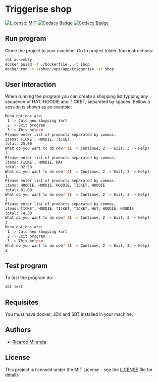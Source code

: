 # Triggerise shop

[![License: MIT](https://img.shields.io/badge/License-MIT-yellow.svg)](https://opensource.org/licenses/MIT)
[![Codacy Badge](https://api.codacy.com/project/badge/Grade/09acde1e82d246679e3d89622e5c0c68)](https://www.codacy.com/manual/mail_62/triggerise-shop?utm_source=github.com&amp;utm_medium=referral&amp;utm_content=ricardomiranda/triggerise-shop&amp;utm_campaign=Badge_Grade)
[![Codacy Badge](https://api.codacy.com/project/badge/Coverage/09acde1e82d246679e3d89622e5c0c68)](https://www.codacy.com/manual/mail_62/triggerise-shop?utm_source=github.com&utm_medium=referral&utm_content=ricardomiranda/triggerise-shop&utm_campaign=Badge_Coverage)

## Run program
Clone the project to your machine.
Go to project folder.
Run instructions:

```bash
sbt assembly
docker build -f ./Dockerfile . -t shop
docker run -v ~/shop:/opt/app/triggerise -it shop
```

## User interaction
When running the program you can create a shopping list typping any sequence of 
HAT, HOODIE and TICKET, separated by spaces. Bellow a session is shown as an example:

```bash
Menu options are:
 1 -> Calc new shopping kart
 2 -> Exit program
 3 -> This help\n
Please enter list of products separated by commas.
items: TICKET, HOODIE, TICKET
total: 25.00
What do you want to do now? (1 -> Continue, 2 -> Exit, 3 -> Help)
1
Please enter list of products separated by commas.
items: TICKET, HOODIE, HAT
total: 32.50
What do you want to do now? (1 -> Continue, 2 -> Exit, 3 -> Help)
1
Please enter list of products separated by commas.
items: HOODIE, HOODIE, HOODIE, TICKET, HOODIE
total: 81.00
What do you want to do now? (1 -> Continue, 2 -> Exit, 3 -> Help)
1
Please enter list of products separated by commas.
items: TICKET, HOODIE, TICKET, TICKET, HAT, HOODIE, HOODIE
total: 74.50
What do you want to do now? (1 -> Continue, 2 -> Exit, 3 -> Help)
3
Menu options are:
 1 -> Calc new shopping kart
 2 -> Exit program
 3 -> This help\n
What do you want to do now? (1 -> Continue, 2 -> Exit, 3 -> Help)
2
```

## Test program
To test the program do:

```bash
sbt test
```

## Requisites
You must have docker, JDK and SBT installed in your machine.

## Authors
*   [Ricardo Miranda](https://github.com/ricardomiranda)

## License
This project is licensed under the MIT License - see the [LICENSE](LICENSE) file for details
